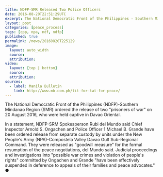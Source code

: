 ```yaml
---
title: NDFP-SMR Released Two Police Officers
date: 2016-08-20T22:51:29UTC
excerpt: The National Democratic Front of the Philippines - Southern Mindanao Region ordered the release of two "prisoners of war" on 20 August 2016 as "goodwill measure" for the formal resumption of the peace negotiations.
layout: post
categories: [peace_process]
tags: [cpp, npa, ndf, ndfp]
published: true
permalink: /news/20160820T225129
image:
  layout: auto_width
  source: 
  attribution: 
video:
  layout: [top | bottom]
  source: 
  attribution: 
sources:
  - label: Manila Bulletin
    link: http://www.mb.com.ph/tit-for-tat-for-peace/
---
```


The National Democratic Front of the Philippines (NDFP)-Southern Mindanao Region (SMR) ordered the release of two "prisoners of war" on 20 August 2016, who were held captive in Davao Oriental.

In a statement, NDFP-SRM Spokesperson Rubi del Mundo said Chief Inspector Arnold S. Ongachen and Police Officer 1 Michael B. Grande have been ordered release from separate custody by units under the New People's Army (NPA)-Compostela Valley Davao Gulf Sub-Regional Command.
They were released as "goodwill measure" for the formal resumption of the peace negotiations, del Mundo said.
Judicial proceedings and investigations into "possible war crimes and violation of people's rights" committed by Ongachen and Grande "have been effectively suspended in deference to appeals of their families and peace advocates."
&#x25cf;
